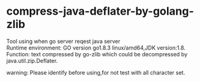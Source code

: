 # compress-java-deflater-by-golang-zlib
 
Tool using when go server reqest java server   
Runtime environment:  GO version go1.8.3 linux/amd64,JDK version:1.8.                         
Function: text compressed by go-zlib which could be decompressed by java.util.zip.Deflater.    
                                                                         
 
warning: Please identify before using,for not test with all character set.                      
